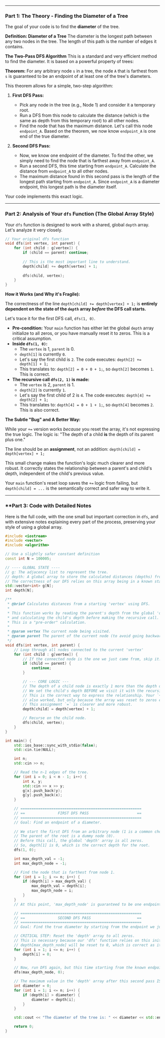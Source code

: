 
---
### **Part 1: The Theory - Finding the Diameter of a Tree**

The goal of your code is to find the **diameter** of the tree.

**Definition: Diameter of a Tree**
The diameter is the longest path between any two nodes in the tree. The length of this path is the number of edges it contains.

**The Two-Pass DFS Algorithm**
This is a standard and very efficient method to find the diameter. It is based on a powerful property of trees:

**Theorem:** For any arbitrary node `s` in a tree, the node `A` that is farthest from `s` is guaranteed to be an endpoint of at least one of the tree's diameters.

This theorem allows for a simple, two-step algorithm:

1.  **First DFS Pass:**
    *   Pick any node in the tree (e.g., Node 1) and consider it a temporary root.
    *   Run a DFS from this node to calculate the distance (which is the same as depth from this temporary root) to all other nodes.
    *   Find the node that has the maximum distance. Let's call this node `endpoint_A`. Based on the theorem, we now know `endpoint_A` is one end of the true diameter.

2.  **Second DFS Pass:**
    *   Now, we know one endpoint of the diameter. To find the other, we simply need to find the node that is farthest away from `endpoint_A`.
    *   Run a second DFS, this time starting from `endpoint_A`. Calculate the distance from `endpoint_A` to all other nodes.
    *   The maximum distance found in this second pass is the length of the longest path starting from `endpoint_A`. Since `endpoint_A` is a diameter endpoint, this longest path is the diameter itself.

Your code implements this exact logic.

---

### **Part 2: Analysis of Your `dfs` Function (The Global Array Style)**

Your `dfs` function is designed to work with a shared, global `depth` array. Let's analyze it very closely.

```cpp
// Your original dfs function
void dfs(int vertex, int parent) {
    for (int child : g[vertex]) {
        if (child == parent) continue;
        
        // This is the most important line to understand.
        depth[child] += depth[vertex] + 1; 
        
        dfs(child, vertex);
    }
}
```

**How it Works (and Why it's Fragile):**

The correctness of the line `depth[child] += depth[vertex] + 1;` is **entirely dependent on the state of the `depth` array *before* the DFS call starts.**

Let's trace it for the first DFS call, `dfs(1, 0)`.
*   **Pre-condition:** Your `main` function has either let the global `depth` array initialize to all zeros, or you have manually reset it to zeros. This is a critical assumption.
*   **Inside `dfs(1, 0)`:**
    *   The `vertex` is 1, `parent` is 0.
    *   `depth[1]` is currently `0`.
    *   Let's say the first child is `2`. The code executes: `depth[2] += depth[1] + 1;`
    *   This translates to: `depth[2] = 0 + 0 + 1;`, so `depth[2]` becomes `1`. This is correct.
*   **The recursive call `dfs(2, 1)` is made:**
    *   The `vertex` is 2, `parent` is 1.
    *   `depth[2]` is currently `1`.
    *   Let's say the first child of 2 is `4`. The code executes: `depth[4] += depth[2] + 1;`
    *   This translates to: `depth[4] = 0 + 1 + 1;`, so `depth[4]` becomes `2`. This is also correct.

**The Subtle "Bug" and A Better Way:**

While your `+=` version works *because* you reset the array, it's not expressing the true logic. The logic is: "The depth of a child **is** the depth of its parent plus one."

The line should be an **assignment**, not an addition:
`depth[child] = depth[vertex] + 1;`

This small change makes the function's logic much clearer and more robust. It correctly states the relationship between a parent's and child's depth, independent of the child's previous value.

Your `main` function's reset loop saves the `+=` logic from failing, but `depth[child] = ...` is the semantically correct and safer way to write it.

---

### **Part 3: Code with Detailed Notes 

Here is the full code, with the one small but important correction in `dfs`, and with extensive notes explaining every part of the process, preserving your style of using a global array.

```cpp
#include <iostream>
#include <vector>
#include <algorithm>

// Use a slightly safer constant definition
const int N = 100005;

// ---- GLOBAL STATE ----
// g: The adjacency list to represent the tree.
// depth: A global array to store the calculated distances (depths) from the starting node of a DFS pass.
// The correctness of our DFS relies on this array being in a known state (all zeros) before each pass.
std::vector<int> g[N];
int depth[N];

/**
 * @brief Calculates distances from a starting 'vertex' using DFS.
 * 
 * This function works by reading the parent's depth from the global 'depth' array
 * and calculating the child's depth before making the recursive call.
 * This is a "pre-order" calculation.
 * 
 * @param vertex The current node being visited.
 * @param parent The parent of the current node (to avoid going backward).
 */
void dfs(int vertex, int parent) {
    // Loop through all nodes connected to the current 'vertex'
    for (int child : g[vertex]) {
        // If the connected node is the one we just came from, skip it.
        if (child == parent) {
            continue;
        }

        // --- CORE LOGIC ---
        // The depth of a child node is exactly 1 more than the depth of its parent.
        // We set the child's depth BEFORE we visit it with the recursive call.
        // This is the correct way to express the relationship. Your `+=` version
        // also worked, but only because the array was reset to zeros each time.
        // This assignment `=` is clearer and more robust.
        depth[child] = depth[vertex] + 1;

        // Recurse on the child node.
        dfs(child, vertex);
    }
}

int main() {
    std::ios_base::sync_with_stdio(false);
    std::cin.tie(NULL);

    int n;
    std::cin >> n;

    // Read the n-1 edges of the tree.
    for (int i = 0; i < n - 1; i++) {
        int x, y;
        std::cin >> x >> y;
        g[x].push_back(y);
        g[y].push_back(x);
    }

    // =======================================================
    // ==               FIRST DFS PASS                      ==
    // =======================================================
    // Goal: Find an endpoint of a diameter.
    
    // We start the first DFS from an arbitrary node (1 is a common choice).
    // The parent of the root is a dummy node (0).
    // Before this call, the global 'depth' array is all zeros.
    // So, depth[1] is 0, which is the correct depth for the root.
    dfs(1, 0);

    int max_depth_val = -1;
    int max_depth_node = -1;

    // Find the node that is farthest from node 1.
    for (int i = 1; i <= n; i++) {
        if (depth[i] > max_depth_val) {
            max_depth_val = depth[i];
            max_depth_node = i;
        }
    }
    // At this point, 'max_depth_node' is guaranteed to be one endpoint of a diameter.

    // =======================================================
    // ==               SECOND DFS PASS                     ==
    // =======================================================
    // Goal: Find the true diameter by starting from the endpoint we just found.

    // CRITICAL STEP: Reset the 'depth' array to all zeros.
    // This is necessary because our 'dfs' function relies on this initial state.
    // depth[max_depth_node] will be reset to 0, which is correct as it's our new root.
    for (int i = 1; i <= n; i++) {
        depth[i] = 0;
    }

    // Now, run DFS again, but this time starting from the known endpoint.
    dfs(max_depth_node, 0);

    // The maximum value in the 'depth' array after this second pass IS the diameter.
    int diameter = 0;
    for (int i = 1; i <= n; i++) {
        if (depth[i] > diameter) {
            diameter = depth[i];
        }
    }

    std::cout << "The diameter of the tree is: " << diameter << std::endl;

    return 0;
}
```